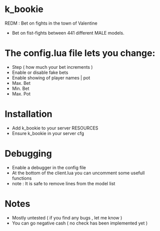 # k_bookie
REDM : Bet on fights in the town of Valentine

- Bet on fist-fights between 441 different MALE models.

# The config.lua file lets you change:
- Step ( how much your bet increments )
- Enable or disable fake bets
- Enable showing of player names | pot
- Max. Bet
- Min. Bet
- Max. Pot

# Installation
- Add k_bookie to your server RESOURCES
- Ensure k_bookie in your server cfg

# Debugging
- Enable a debugger in the config file
- At the bottom of the client.lua you can uncomment some usefull functions
- note : It is safe to remove lines from the model list

# Notes
- Mostly untested ( if you find any bugs , let me know )
- You can go negative cash ( no check has been implemented yet )

